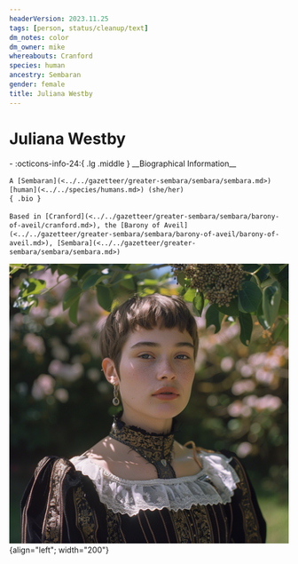 ```yaml
---
headerVersion: 2023.11.25
tags: [person, status/cleanup/text]
dm_notes: color
dm_owner: mike
whereabouts: Cranford
species: human
ancestry: Sembaran
gender: female
title: Juliana Westby
---
```

# Juliana Westby
<div class="grid cards ext-narrow-margin ext-one-column" markdown>
- :octicons-info-24:{ .lg .middle } __Biographical Information__

    A [Sembaran](<../../gazetteer/greater-sembara/sembara/sembara.md>) [human](<../../species/humans.md>) (she/her)  
    { .bio }

    Based in [Cranford](<../../gazetteer/greater-sembara/sembara/barony-of-aveil/cranford.md>), the [Barony of Aveil](<../../gazetteer/greater-sembara/sembara/barony-of-aveil/barony-of-aveil.md>), [Sembara](<../../gazetteer/greater-sembara/sembara/sembara.md>)
</div>


![Juliana Westby](../../assets/juliana-westby.png){align="left"; width="200"}




